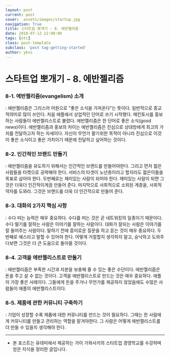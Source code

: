 ```yaml
---
layout: post
current: post
cover:  assets/images/startup.jpg
navigation: True
title: 스타트업 뽀개기 - 8. 에반젤리즘
date: 2018-07-12 22:00:00
tags: [etc]
class: post-template
subclass: 'post tag-getting-started'
author: ykss
---
```

   
# 스타트업 뽀개기 - 8. 에반젤리즘

### 8-1. 에반젤리즘(evangelism) 소개
: 에반젤리즘은 그리스어 어원으로 "좋은 소식을 가져온다"는 뜻이다. 일반적으로 종교적의미로 많이 쓰인다. 처음 애플에서 상업적인 단어로 쓰기 시작했다. 매킨토시를 홍보하는 사람들이 에반젤리스트로 불렸다. 에반젤리즘은 한 단어로 좋은 소식(good news)이다. 에반젤리즘과 홍보의 차이는 에반젤리즘은 진심으로 상대방에게 최고의 가치를 전달하고자 하는 자세이다. 자신이 무언가 팔기위한 목적이 아니라 진심으로 이것이 좋은 소식이고 좋은 가치이기 때문에 전달하고 싶어하는 것이다.

### 8-2. 인간적인 브랜드 만들기
: 에반젤리즘을 유도하기 위해서는 인간적인 브랜드를 만들어야한다. 그리고 먼저 젊은 사람들을 타켓으로 공략해야 한다. 서비스의 타겟이 노년층이라고 할지라도 젊은이들을 목표로 삼아야 한다. 두번째로는 재미있는 사람이 되어야 한다. 재미있는 사람이 되면 그것은 더욱더 인간적이게끔 만들어 준다. 마지막으로 사회적으로 소외된 계층을, 사회적 약자를 도와라. 그것은 브랜드를 더욱 더 인간적으로 만들어 준다.

### 8-3. 대화의 2가지 핵심 사항
: 수다 떠는 능력은 매우 중요하다. 수다를 떠는 것은 곧 네트워킹의 일종이기 때문이다. 수다 떨기를 잘하는 사람은 이야기를 잘하는 사람이다. 대화가 잘되는 사람은 이야기를 잘 들어주는 사람이다. 말하기 전에 흥미로운 질문을 하고 듣는 것이 매우 중요하다. 두번째로 예스라고 말할 수 있어야 한다. 어떻게 거절할지 생각하지 말고, 승낙하고 도와주다보면 그것은 더 큰 도움으로 돌아올 것이다.

### 8-4. 고객을 에반젤리스트로 만들기
: 에반젤리즘은 부족한 시간과 자본을 보충해 줄 수 있는 좋은 수단이다. 에반젤리즘은 돈을 주고 살 수 없는 것이다. 고객을 에반젤리스트로 만드는 것은 매우 중요하다. 애플이 가장 좋은 사례이다. 그들에게 돈을 주거나 무언가를 제공하지 않았음에도 수많은 사람들이 애플의 에반젤리스트이다. 

### 8-5. 제품에 관한 커뮤니티 구축하기
: 기업이 성장할 수록 제품에 대한 커뮤니티를 만드는 것이 필요하다. 그때는 한 사람에게 커뮤니티를 만들고 관리하는 역할을 맡겨야한다. 그 사람은 어떻게 에반젤리스트를 더 만들 수 있을지 생각해야 한다. 

-------------

* 본 포스트는 유데미에서 제공하는 가이 가와사키의 스타트업 경영학교를 수강하며 얻은 지식을 정리한 글입니다.